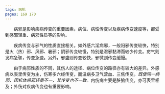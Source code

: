 ```yaml
---
tags: 病机
pages: 169 170
---
```

&emsp;&emsp;病邪是影响疾病传变的重要因素，病位、病性传变以及疾病传变速度等，都受到感邪轻重、病邪性质等的影响。

&emsp;&emsp;疾病传变与邪气的性质直接相关。如外感六淫病邪，一般阳邪传变较快，特别是火（热）邪、风邪、暑邪；阴邪传变较慢，特别是湿邪黏滞而较少传变。疠气则发病急骤，传变急速。另外，邪盛则传变较快，邪微则传变缓慢。

&emsp;&emsp;由于病邪性质的不同，其伤人的途径、病位传变的路径亦有较大的差异。外感病以表里传变为主，伤寒多六经传变，而温病多卫气营血、三焦传变。<dfn>既使同一病邪，因机体感邪轻重不一，其传变也不一致。</dfn>内伤病主要是脏腑传变，亦可表里相及；外伤对疾病传变也有重要影响。